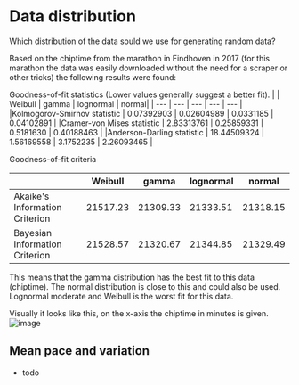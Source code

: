 # Data distribution
  
Which distribution of the data sould we use for generating random data?

Based on the chiptime from the marathon in Eindhoven in 2017 (for this marathon the data was easily downloaded without the need for a scraper or other tricks) the following results were found:

Goodness-of-fit statistics (Lower values generally suggest a better fit). 
|   |                                 Weibull   |   gamma | lognormal |  normal|
| --- | --- | --- | --- | --- |
|Kolmogorov-Smirnov statistic | 0.07392903 | 0.02604989 | 0.0331185 | 0.04102891 |
|Cramer-von Mises statistic | 2.83313761 | 0.25859331 | 0.5181630 | 0.40188463 |
|Anderson-Darling statistic | 18.44509324 | 1.56169558 | 3.1752235 | 2.26093465 |


Goodness-of-fit criteria

|  | Weibull | gamma | lognormal | normal |
| --- | --- | --- | --- | --- |
|Akaike's Information Criterion | 21517.23 | 21309.33 |  21333.51 | 21318.15 |
|Bayesian Information Criterion | 21528.57 | 21320.67 |  21344.85 | 21329.49 |

This means that the gamma distribution has the best fit to this data (chiptime). The normal distribution is close to this and could also be used. Lognormal moderate and Weibull is the worst fit for this data.

Visually it looks like this, on the x-axis the chiptime in minutes is given.
![image](https://github.com/user-attachments/assets/04d2236d-bbab-4050-847f-25f3b898e15e)



## Mean pace and variation
- todo

